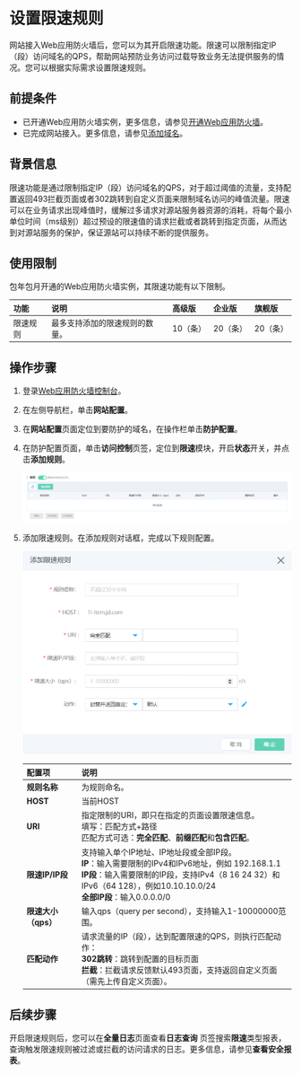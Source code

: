 # 设置限速规则

网站接入Web应用防火墙后，您可以为其开启限速功能。限速可以限制指定IP（段）访问域名的QPS，帮助网站预防业务访问过载导致业务无法提供服务的情况。您可以根据实际需求设置限速规则。

## 前提条件

- 已开通Web应用防火墙实例，更多信息，请参见[开通Web应用防火墙](https://docs.jdcloud.com/cn/web-application-firewall/purchase-process)。
- 已完成网站接入。更多信息，请参见[添加域名](https://docs.jdcloud.com/cn/web-application-firewall/step-1)。

## 背景信息

限速功能是通过限制指定IP（段）访问域名的QPS，对于超过阈值的流量，支持配置返回493拦截页面或者302跳转到自定义页面来限制域名访问的峰值流量。限速可以在业务请求出现峰值时，缓解过多请求对源站服务器资源的消耗，将每个最小单位时间（ms级别）超过预设的限速值的请求拦截或者跳转到指定页面，从而达到对源站服务的保护，保证源站可以持续不断的提供服务。

## 使用限制

包年包月开通的Web应用防火墙实例，其限速功能有以下限制。

| 功能     | 说明                           | 高级版   | 企业版   | 旗舰版   |
| :------- | :----------------------------- | :------- | :------- | :------- |
| 限速规则 | 最多支持添加的限速规则的数量。 | 10（条） | 20（条） | 20（条） |

## 操作步骤

1. 登录[Web应用防火墙控制台](https://cloudwaf-console.jdcloud.com/overview/business)。

2. 在左侧导航栏，单击**网站配置**。

3. 在**网站配置**页面定位到要防护的域名，在操作栏单击**防护配置**。

4. 在防护配置页面，单击**访问控制**页签，定位到**限速**模块，开启**状态**开关，并点击**添加规则**。

   ![image](../../../../../image/WAF/protect-configure/27.Speed-Limit.png)

5. 添加限速规则。在添加规则对话框，完成以下规则配置。

   ![image](../../../../../image/WAF/protect-configure/28.Speed-Limit-Rule.png)

   | 配置项              | 说明                                                         |
   | :------------------ | :----------------------------------------------------------- |
   | **规则名称**        | 为规则命名。                                                 |
   | **HOST**            | 当前HOST                                                     |
   | **URI**             | 指定限制的URI，即只在指定的页面设置限速信息。<br />填写：匹配方式+路径<br />匹配方式可选：**完全匹配**、**前缀匹配**和**包含匹配**。 |
   | **限速IP/IP段**     | 支持输入单个IP地址、IP地址段或全部IP段。<br />**IP**：输入需要限制的IPv4和IPv6地址，例如 192.168.1.1<br />**IP段**：输入需要限制的IP段，支持IPv4（8 16 24 32）和IPv6（64 128），例如10.10.10.0/24<br />**全部IP段**：输入0.0.0.0/0 |
   | **限速大小（qps）** | 输入qps（query per second），支持输入1-10000000范围。        |
   | **匹配动作**        | 请求流量的IP（段），达到配置限速的QPS，则执行匹配动作：<br />**302跳转**：跳转到配置的目标页面<br />**拦截**：拦截请求反馈默认493页面，支持返回自定义页面（需先上传自定义页面）。 |


## 后续步骤

开启限速规则后，您可以在**全量日志**页面查看**日志查询** 页签搜索**限速**类型报表，查询触发限速规则被过滤或拦截的访问请求的日志。更多信息，请参见**查看安全报表**。